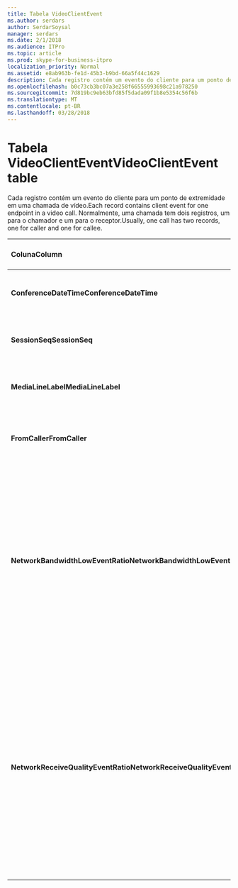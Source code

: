 ```yaml
---
title: Tabela VideoClientEvent
ms.author: serdars
author: SerdarSoysal
manager: serdars
ms.date: 2/1/2018
ms.audience: ITPro
ms.topic: article
ms.prod: skype-for-business-itpro
localization_priority: Normal
ms.assetid: e8ab963b-fe1d-45b3-b9bd-66a5f44c1629
description: Cada registro contém um evento do cliente para um ponto de extremidade em uma chamada de vídeo. Normalmente, uma chamada tem dois registros, um para o chamador e um para o receptor.
ms.openlocfilehash: b0c73cb3bc07a3e258f66555993698c21a978250
ms.sourcegitcommit: 7d819bc9eb63bfd85f5dada09f1b8e5354c56f6b
ms.translationtype: MT
ms.contentlocale: pt-BR
ms.lasthandoff: 03/28/2018
---
```

# <a name="videoclientevent-table"></a><span data-ttu-id="5aa42-104">Tabela VideoClientEvent</span><span class="sxs-lookup"><span data-stu-id="5aa42-104">VideoClientEvent table</span></span>
 
<span data-ttu-id="5aa42-105">Cada registro contém um evento do cliente para um ponto de extremidade em uma chamada de vídeo.</span><span class="sxs-lookup"><span data-stu-id="5aa42-105">Each record contains client event for one endpoint in a video call.</span></span> <span data-ttu-id="5aa42-106">Normalmente, uma chamada tem dois registros, um para o chamador e um para o receptor.</span><span class="sxs-lookup"><span data-stu-id="5aa42-106">Usually, one call has two records, one for caller and one for callee.</span></span>
  
|<span data-ttu-id="5aa42-107">**Coluna**</span><span class="sxs-lookup"><span data-stu-id="5aa42-107">**Column**</span></span>|<span data-ttu-id="5aa42-108">**Tipo de dados**</span><span class="sxs-lookup"><span data-stu-id="5aa42-108">**Data Type**</span></span>|<span data-ttu-id="5aa42-109">**Índice de chaves /**</span><span class="sxs-lookup"><span data-stu-id="5aa42-109">**Key/Index**</span></span>|<span data-ttu-id="5aa42-110">**Detalhes**</span><span class="sxs-lookup"><span data-stu-id="5aa42-110">**Details**</span></span>|
|:-----|:-----|:-----|:-----|
|<span data-ttu-id="5aa42-111">**ConferenceDateTime**</span><span class="sxs-lookup"><span data-stu-id="5aa42-111">**ConferenceDateTime**</span></span> <br/> |<span data-ttu-id="5aa42-112">datetime</span><span class="sxs-lookup"><span data-stu-id="5aa42-112">datetime</span></span>  <br/> |<span data-ttu-id="5aa42-113">Primária</span><span class="sxs-lookup"><span data-stu-id="5aa42-113">Primary</span></span>  <br/> |<span data-ttu-id="5aa42-114">Referenciado de [MediaLine table](medialine-0.md).</span><span class="sxs-lookup"><span data-stu-id="5aa42-114">Referenced from the [MediaLine table](medialine-0.md).</span></span>  <br/> |
|<span data-ttu-id="5aa42-115">**SessionSeq**</span><span class="sxs-lookup"><span data-stu-id="5aa42-115">**SessionSeq**</span></span> <br/> |<span data-ttu-id="5aa42-116">int</span><span class="sxs-lookup"><span data-stu-id="5aa42-116">int</span></span>  <br/> |<span data-ttu-id="5aa42-117">Primária</span><span class="sxs-lookup"><span data-stu-id="5aa42-117">Primary</span></span>  <br/> |<span data-ttu-id="5aa42-118">Referenciado de [MediaLine table](medialine-0.md).</span><span class="sxs-lookup"><span data-stu-id="5aa42-118">Referenced from the [MediaLine table](medialine-0.md).</span></span>  <br/> |
|<span data-ttu-id="5aa42-119">**MediaLineLabel**</span><span class="sxs-lookup"><span data-stu-id="5aa42-119">**MediaLineLabel**</span></span> <br/> |<span data-ttu-id="5aa42-120">tinyint</span><span class="sxs-lookup"><span data-stu-id="5aa42-120">tinyint</span></span>  <br/> |<span data-ttu-id="5aa42-121">Primária</span><span class="sxs-lookup"><span data-stu-id="5aa42-121">Primary</span></span>  <br/> |<span data-ttu-id="5aa42-122">Referenciado de [MediaLine table](medialine-0.md).</span><span class="sxs-lookup"><span data-stu-id="5aa42-122">Referenced from the [MediaLine table](medialine-0.md).</span></span>  <br/> |
|<span data-ttu-id="5aa42-123">**FromCaller**</span><span class="sxs-lookup"><span data-stu-id="5aa42-123">**FromCaller**</span></span> <br/> |<span data-ttu-id="5aa42-124">bit</span><span class="sxs-lookup"><span data-stu-id="5aa42-124">bit</span></span>  <br/> |<span data-ttu-id="5aa42-125">Primária</span><span class="sxs-lookup"><span data-stu-id="5aa42-125">Primary</span></span>  <br/> |<span data-ttu-id="5aa42-126">0: dados do receptor</span><span class="sxs-lookup"><span data-stu-id="5aa42-126">0: Callee's data</span></span>  <br/> <span data-ttu-id="5aa42-127">1: dados do chamador</span><span class="sxs-lookup"><span data-stu-id="5aa42-127">1: Caller's data</span></span>  <br/> |
|<span data-ttu-id="5aa42-128">**NetworkBandwidthLowEventRatio**</span><span class="sxs-lookup"><span data-stu-id="5aa42-128">**NetworkBandwidthLowEventRatio**</span></span> <br/> || <br/> |<span data-ttu-id="5aa42-129">Porcentagem da sessão que o evento LowBandwidth foi acionado para o estado 'Ruim'.</span><span class="sxs-lookup"><span data-stu-id="5aa42-129">Percentage of session the LowBandwidth event was fired for 'Bad' state.</span></span> <span data-ttu-id="5aa42-130">A largura de banda disponível é insuficiente para uma experiência aceitável de voz.</span><span class="sxs-lookup"><span data-stu-id="5aa42-130">The available bandwidth is insufficient for an acceptable voice experience.</span></span>  <br/> |
|<span data-ttu-id="5aa42-131">**NetworkReceiveQualityEventRatio**</span><span class="sxs-lookup"><span data-stu-id="5aa42-131">**NetworkReceiveQualityEventRatio**</span></span> <br/> || <br/> |<span data-ttu-id="5aa42-132">Porcentagem da sessão que o evento ReceiveSendQuality foi acionado para o estado 'Ruim'.</span><span class="sxs-lookup"><span data-stu-id="5aa42-132">Percentage of session the ReceiveSendQuality event was fired for 'Bad' state.</span></span>  <br/> <span data-ttu-id="5aa42-133">Qualidade da rede em termos de perda de pacote ou jitter é grave e afeta a qualidade do áudio que está sendo recebido.</span><span class="sxs-lookup"><span data-stu-id="5aa42-133">Network quality in terms of jitter or packet loss is severe and impacts the quality of audio being received.</span></span>  <br/> |
   

